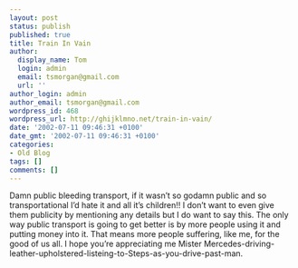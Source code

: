 ```yaml
---
layout: post
status: publish
published: true
title: Train In Vain
author:
  display_name: Tom
  login: admin
  email: tsmorgan@gmail.com
  url: ''
author_login: admin
author_email: tsmorgan@gmail.com
wordpress_id: 468
wordpress_url: http://ghijklmno.net/train-in-vain/
date: '2002-07-11 09:46:31 +0100'
date_gmt: '2002-07-11 09:46:31 +0100'
categories:
- Old Blog
tags: []
comments: []
---
```

<!-- more -->

<p>Damn public bleeding transport, if it wasn&#8217;t so godamn public and so transportational I&#8217;d hate it and all it&#8217;s children!! I don&#8217;t want to even give them publicity by mentioning any details but I do want to say this. The only way public transport is going to get better is by more people using it and putting money into it. That means more people suffering, like me, for the good of us all. I hope you&#8217;re appreciating me Mister Mercedes-driving-leather-upholstered-listeing-to-Steps-as-you-drive-past-man.</p>

